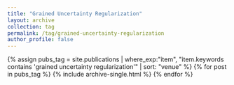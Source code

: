 ```yaml
---
title: "Grained Uncertainty Regularization"
layout: archive
collection: tag
permalink: /tag/grained-uncertainty-regularization
author_profile: false
---
```


{% assign pubs_tag = site.publications | where_exp:"item", "item.keywords contains 'grained uncertainty regularization'" | sort: "venue" %}
{% for post in pubs_tag %}
  {% include archive-single.html %}
{% endfor %}